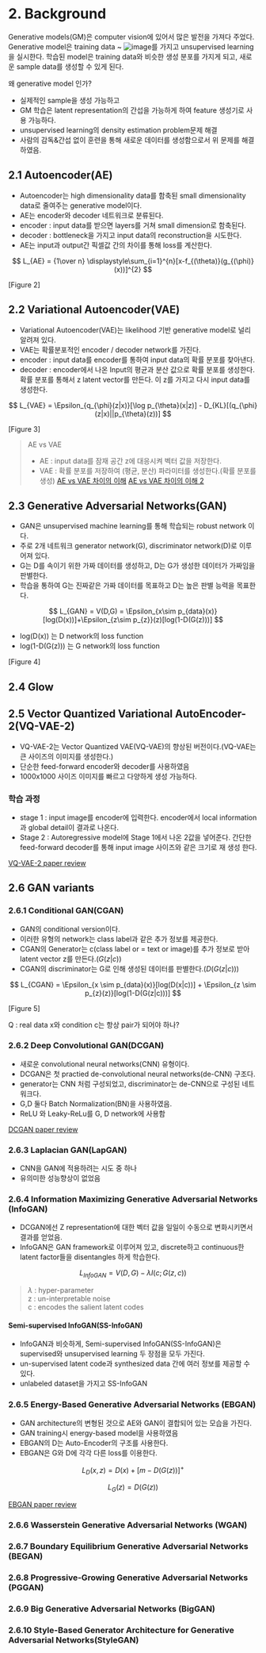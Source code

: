 # 2. Background
Generative models(GM)은 computer vision에 있어서 많은 발전을 가져다 주었다. 
Generative model은 training data ~ ![image](https://user-images.githubusercontent.com/54474501/145373066-adc5a172-a7a9-4060-aa28-ff26f017a07b.png)를 가지고 unsupervised learning을 실시한다. 학습된 model은 training data와 비슷한 생성 분포를 가지게 되고, 새로운 sample data를 생성할 수 있게 된다.

왜 generative model 인가?
- 실제적인 sample을 생성 가능하고 
- GM 학습은 latent representation의 간섭을 가능하게 하여 feature 생성기로 사용 가능하다.
- unsupervised learning의 density estimation problem문제 해결
- 사람의 감독&간섭 없이 훈련을 통해 새로운 데이터를 생성함으로서 위 문제를 해결하였음.

## 2.1 Autoencoder(AE)
- Autoencoder는 high dimensionality data를 함축된 small dimensionality data로 줄여주는 generative model이다.
- AE는 encoder와 decoder 네트워크로 분류된다.
- encoder : input data를 받으면 layers를 거쳐 small dimension로 함축된다.
- decoder :  bottleneck을 가지고 input data의 reconstruction을 시도한다.
- AE는 input과 output간 픽셀값 간의 차이를 통해 loss를 계산한다.

$$
L_{AE} = {1\over n} \displaystyle\sum_{i=1}^{n}[x-f_{(\theta)}(g_{(\phi)}(x))]^{2}
$$

[Figure 2]

## 2.2 Variational Autoencoder(VAE)
- Variational Autoencoder(VAE)는 likelihood 기반 generative model로 널리 알려져 있다.
- VAE는 확률분포적인 encoder / decoder network를 가진다.
- encoder : input data를 encoder를 통하여 input data의 확률 분포를 찾아낸다.
- decoder : encoder에서 나온 Input의 평균과 분산 값으로 확률 분포를 생성한다. 확률 분포를 통해서 z latent vector를 만든다. 이 z를 가지고 다시 input data를 생성한다.

$$
L_{VAE} = \Epsilon_{q_{\phi}(z|x)}[\log p_{\theta}(x|z)] - D_{KL}[(q_{\phi}(z|x)||p_{\theta}(z))]
$$

[Figure 3]

> AE vs VAE
> - AE : input data를 잠재 공간 z에 대응시켜 벡터 값을 저장한다.
> - VAE : 확률 분포를 저장하여 (평균, 분산) 파라미터를 생성한다.(확률 분포를 생성)
> [AE vs VAE 차이의 이해](https://medium.com/@seyong.dev/vae-variational-auto-encoder-%EC%9D%B4%ED%95%B4%ED%95%98%EA%B8%B0-60032f19b9e3)
> [AE vs VAE 차이의 이해 2](https://perpetual.tistory.com/85)


## 2.3 Generative Adversarial Networks(GAN)
- GAN은 unsupervised machine learning를 통해 학습되는 robust network 이다.
- 주로 2개 네트워크 generator network(G), discriminator network(D)로 이루어져 있다.
- G는 D를 속이기 위한 가짜 데이터를 생성하고, D는 G가 생성한 데이터가 가짜임을 판별한다.
- 학습을 통하여 G는 진짜같은 가짜 데이터를 목표하고 D는 높은 판별 능력을 목표한다.

$$
L_{GAN} = V(D,G) = \Epsilon_{x\sim p_{data}(x)}[log(D(x))]+\Epsilon_{z\sim p_{z}}(z)[log(1-D(G(z)))]
$$

- log(D(x)) 는 D network의 loss function
- log(1-D(G(z))) 는 G network의 loss function

[Figure 4]

## 2.4 Glow

## 2.5 Vector Quantized Variational AutoEncoder-2(VQ-VAE-2)
- VQ-VAE-2는 Vector Quantized VAE(VQ-VAE)의 향상된 버전이다.(VQ-VAE는 큰 사이즈의 이미지를 생성한다.)
- 단순한 feed-forward encoder와 decoder를 사용하였음
- 1000x1000 사이즈 이미지를 빠르고 다양하게 생성 가능하다.

### 학습 과정
- stage 1 : input image를 encoder에 입력한다. encoder에서 local information과 global detail이 결과로 나온다.
- Stage 2 : Autoregressive model에 Stage 1에서 나온 2값을 넣어준다. 간단한 feed-forward decoder를 통해 input image 사이즈와 같은 크기로 재 생성 한다.

[VQ-VAE-2 paper review](https://greeksharifa.github.io/discrete%20representation/2021/11/26/VQVAE2/)

## 2.6 GAN variants
### 2.6.1 Conditional GAN(CGAN)
- GAN의 conditional version이다.
- 이러한 유형의 network는 class label과 같은 추가 정보를 제공한다.
- CGAN의 Generator는 c(class label or = text or image)를 추가 정보로 받아 latent vector z를 만든다.($G(z|c)$)
- CGAN의 discriminator는 G로 인해 생성된 데이터를 판별한다.($D(G(z|c))$)

$$
L_{CGAN} = \Epsilon_{x \sim p_{data}(x)}[log(D(x|c))] + \Epsilon_{z \sim p_{z}(z)}[log(1-D(G(z|c)))]
$$

[Figure 5]

Q : real data x와 condition c는 항상 pair가 되어야 하나?

### 2.6.2 Deep Convolutional GAN(DCGAN)
- 새로운 convolutional neural networks(CNN) 유형이다.
- DCGAN은 첫 practied de-convolutional neural networks(de-CNN) 구조다.
- generator는 CNN 처럼 구성되었고, discriminator는 de-CNN으로 구성된 네트워크다.
- G,D 둘다 Batch Normalization(BN)을 사용하였음.
- ReLU 와 Leaky-ReLu를 G, D network에 사용함

[DCGAN paper review](https://ysbsb.github.io/gan/2020/12/05/DCGAN.html)

### 2.6.3 Laplacian GAN(LapGAN)
- CNN을 GAN에 적용하려는 시도 중 하나
- 유의미한 성능향상이 없었음

### 2.6.4 Information Maximizing Generative Adversarial Networks (InfoGAN)
- DCGAN에선 Z representation에 대한 벡터 값을 일일이 수동으로 변화시키면서 결과를 얻었음.
- InfoGAN은 GAN framework로 이루어져 있고, discrete하고 continuous한 latent factor들을 disentangles 하게 학습한다.

$$
L_{InfoGAN} = V(D,G) - \lambda I(c;G(z,c))  
$$

> $\lambda$ : hyper-parameter  
> z : un-interpretable noise  
> c : encodes the salient latent codes  

#### Semi-supervised InfoGAN(SS-InfoGAN)
- InfoGAN과 비슷하게, Semi-supervised InfoGAN(SS-InfoGAN)은 supervised와 unsupervised learning 두 장점을 모두 가진다.
- un-supervised latent code과 synthesized data 간에 여러 정보를 제공할 수 있다. 
- unlabeled dataset을 가지고 SS-InfoGAN

### 2.6.5 Energy-Based Generative Adversarial Networks (EBGAN)
- GAN architecture의 변형된 것으로 AE와 GAN이 결합되어 있는 모습을 가진다.
- GAN training시 energy-based model을 사용하였음
- EBGAN의 D는 Auto-Encoder의 구조를 사용한다.
- EBGAN은 G와 D에 각각 다른 loss를 이용한다.

$$
L_{D}(x,z) = D(x) + [m -D(G(z))]^{+}
$$

$$
L_{G}(z) = D(G(z))
$$

[ EBGAN paper review ](https://dogfoottech.tistory.com/183)
### 2.6.6 Wasserstein Generative Adversarial Networks (WGAN)
### 2.6.7 Boundary Equilibrium Generative Adversarial Networks (BEGAN)
### 2.6.8 Progressive-Growing Generative Adversarial Networks (PGGAN)
### 2.6.9 Big Generative Adversarial Networks (BigGAN)
### 2.6.10 Style-Based Generator Architecture for Generative Adversarial Networks(StyleGAN)




